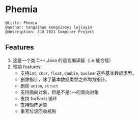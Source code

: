 # Phemia

`@title: Phemia`  
`@author: tangzihao kongxiaoyi lujiayin`  
`@description: ZJU 2021 Compiler Project`

## Features

1. 这是一个类 C++,Java 的语言编译器（i.e.缝合怪）
2. 预期 features:
   - 支持`int`, `char`, `float`, `double`, `boolean`这些基本数据类型。
   - 删除指针，除了基本数据类型之外均为指针。
   - 删除 `union`, `struct`
   - 支持面向对象，但是不是`C++`的面向对象
   - 支持 forEach 循环
   - 支持矩阵运算
   - 重写垃圾回收机制
